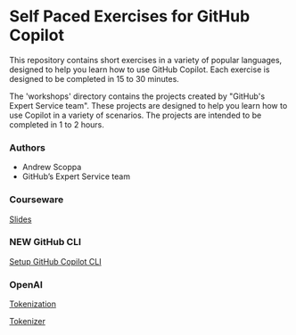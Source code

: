 # Self Paced Exercises for GitHub Copilot

This repository contains short exercises in a variety of popular languages, designed to help you learn how to use GitHub Copilot. Each exercise is designed to be completed in 15 to 30 minutes.

The 'workshops' directory contains the projects created by "GitHub's Expert Service team". These projects are designed to help you learn how to use Copilot in a variety of scenarios. The projects are intended to be completed in 1 to 2 hours. 


### Authors
- Andrew Scoppa
- GitHub’s Expert Service team

### Courseware

[Slides](https://github.com/Atmosera-CoPilot-Dev/self-paced/blob/main/en-v2-github-copilot-developer.pdf)

### NEW GitHub CLI

[Setup GitHub Copilot CLI](https://docs.github.com/en/copilot/github-copilot-in-the-cli/setting-up-github-copilot-in-the-cli)

### OpenAI

[Tokenization](https://microsoft.github.io/Workshop-Interact-with-OpenAI-models/tokenization)

[Tokenizer](https://platform.openai.com/tokenizer)









